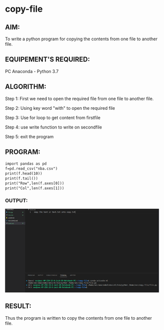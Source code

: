 # copy-file
## AIM:
To write a python program for copying the contents from one file to another file.

## EQUIPEMENT'S REQUIRED: 
PC
Anaconda - Python 3.7
## ALGORITHM: 
Step 1:
First we need to open the required file from one file to another file.

Step 2:
Using key word "with" to open the required file

Step 3:
Use for loop to get content from firstfile

Step 4:
use write function to write on secondfile

Step 5:
exit the program

## PROGRAM:
```
import pandas as pd
f=pd.read_csv("nba.csv")
print(f.head(10))
print(f.tail())
print("Row",len(f.axes[0]))
print("Col",len(f.axes[1]))
```
### OUTPUT:
![output](COPYFILE.png)


## RESULT:
Thus the program is written to copy the contents from one file to another file.
